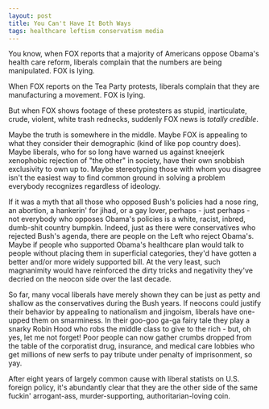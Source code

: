 ```yaml
---
layout: post
title: You Can't Have It Both Ways
tags: healthcare leftism conservatism media
---
```

You know, when FOX reports that a majority of Americans oppose Obama's health care reform, liberals complain that the numbers are being manipulated. FOX is lying.

When FOX reports on the Tea Party protests, liberals complain that they are manufacturing a movement. FOX is lying.

But when FOX shows footage of these protesters as stupid, inarticulate, crude, violent, white trash rednecks, suddenly FOX news is _totally credible_.

Maybe the truth is somewhere in the middle. Maybe FOX is appealing to what they consider their demographic (kind of like pop country does). Maybe liberals, who for so long have warned us against kneejerk xenophobic rejection of "the other" in society, have their own snobbish exclusivity to own up to. Maybe stereotyping those with whom you disagree isn't the easiest way to find common ground in solving a problem everybody recognizes regardless of ideology.

If it was a myth that all those who opposed Bush's policies had a nose ring, an abortion, a hankerin' for jihad, or a gay lover, perhaps - just perhaps - not everybody who opposes Obama's policies is a white, racist, inbred, dumb-shit country bumpkin. Indeed, just as there were conservatives who rejected Bush's agenda, there are people on the Left who reject Obama's. Maybe if people who supported Obama's healthcare plan would talk to people without placing them in superficial categories, they'd have gotten a better and/or more widely supported bill. At the very least, such magnanimity would have reinforced the dirty tricks and negativity they've decried on the neocon side over the last decade.

So far, many vocal liberals have merely shown they can be just as petty and shallow as the conservatives during the Bush years. If neocons could justify their behavior by appealing to nationalism and jingoism, liberals have one-upped them on smarminess. In their goo-goo ga-ga fairy tale they play a snarky Robin Hood who robs the middle class to give to the rich - but, oh yes, let me not forget! Poor people can now gather crumbs dropped from the table of the corporatist drug, insurance, and medical care lobbies who get millions of new serfs to pay tribute under penalty of imprisonment, so yay. 

After eight years of largely common cause with liberal statists on U.S. foreign policy, it's abundantly clear that they are the other side of the same fuckin' arrogant-ass, murder-supporting, authoritarian-loving coin.
